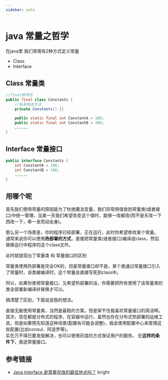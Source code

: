 ```yaml
---
sidebar: auto
---
```


# java 常量之哲学

在java里 我们常用有2种方式定义常量
- Class 
- Interface

## Class 常量类

```java
//final修饰符
public final class Constants {
    //私有构造方法
    private Constants() {}

    public static final int ConstantA = 100;
    public static final int ConstantB = 100;
    ......
}
```

## Interface 常量接口

```java
public interface Constants {
    int ConstantA = 100;
    int ConstantB = 100;
    ......
}
```
## 用哪个呢

首先我们使用常量的原因是为了杜绝魔法变量，我们将常用值放到常量类(或者接口)中统一管理，当某一天我们希望改变这个值时，能够一改都改(而不是东改一下西改一下，牵一发而动全身)。

那么另一个场景是，你的程序已经部署，正在运行，此时你希望修改某个常量。  
通常来说你可以使用**热部署的方式**，直接把常量类(或者接口)编译成class，然后替换运行中程序的这个class文件。

此时就提现出了常量类 和 常量接口的区别

常量类使用热部署是完全OK的，但是常量接口却不是，某个类通过常量接口引入了常量时，该类被编译时，这个常量会直接写死到class中。

所以，如果你使用常量接口，又希望热部署的话，你需要把所有使用了该常量类的类全部重新编译并替换才可以。

搞清楚了区别，下面说说我的想法。

直接无脑使用常量类，当然是最稳的方案。但是架不住我喜欢常量接口的简洁啊。  
其次，现在都是分布式的程序，在容器中运行，虽然也存在分布式热部署的运维工具，但是如果预先知道这种场景(配置有可能会调整)，我会使用配置中心来管理这些配置(比如consul、阿波罗等)。  
实在万不得已要发版解决，也可以使用灰度的方式保证用户的服务。
在**这样的条件下**，我选常量接口。

## 参考链接

- [Java Interface 是常量存放的最佳地点吗？](https://www.ibm.com/developerworks/cn/java/l-java-interface/index.html)	bright